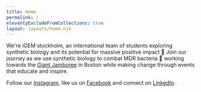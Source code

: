 ```yaml
---
title: Home
permalink: /
eleventyExcludeFromCollections: true
layout: layouts/home.njk
---
```


We're iGEM stockholm, an international team of students exploring synthetic biology and its potential for massive positive impact 💖 Join our journey as we use synthetic biology to combat MDR bacteria 🧬 working towards the [Giant Jamboree](https://2019.igem.org/Main_Page) in Boston while making change through events that educate and inspire.

Follow our [Instagram](https://instagram.com/igemstockholm), like us on [Facebook](https://facebook.com/igemstockholm) and connect on [LinkedIn](https://linkedin.com/company/igemstockholm).
